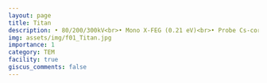 ```yaml
---
layout: page
title: Titan
description: • 80/200/300kV<br>• Mono X-FEG (0.21 eV)<br>• Probe Cs-corrected<br>• Gatan OneView IS CMOS<br>• EDS; EDAX Elite-T Super<br>• EELS; Gatan Quantum 966 IS<br>• Protochips AXON
img: assets/img/f01_Titan.jpg
importance: 1
category: TEM
facility: true
giscus_comments: false
---
```

